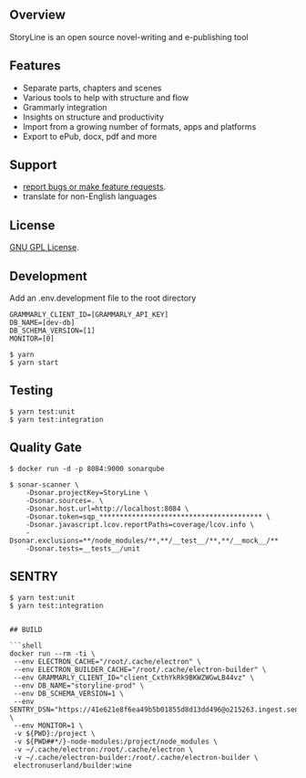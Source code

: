 ## Overview

StoryLine is an open source novel-writing and e-publishing tool

## Features

* Separate parts, chapters and scenes
* Various tools to help with structure and flow
* Grammarly integration
* Insights on structure and productivity
* Import from a growing number of formats, apps and platforms
* Export to ePub, docx, pdf and more

## Support

* [report bugs or make feature requests](https://github.com/halcyonshift/storyline/issues).
* translate for non-English languages

## License

[GNU GPL License](https://www.gnu.org/licenses/gpl-3.0.en.html).

## Development

Add an .env.development file to the root directory

```shell
GRAMMARLY_CLIENT_ID=[GRAMMARLY_API_KEY]
DB_NAME=[dev-db]
DB_SCHEMA_VERSION=[1]
MONITOR=[0]
```

```shell
$ yarn
$ yarn start
```

## Testing

```shell
$ yarn test:unit
$ yarn test:integration
```
## Quality Gate

```shell
$ docker run -d -p 8084:9000 sonarqube

$ sonar-scanner \
    -Dsonar.projectKey=StoryLine \
    -Dsonar.sources=. \
    -Dsonar.host.url=http://localhost:8084 \
    -Dsonar.token=sqp_**************************************** \
    -Dsonar.javascript.lcov.reportPaths=coverage/lcov.info \
    -Dsonar.exclusions=**/node_modules/**,**/__test__/**,**/__mock__/**
    -Dsonar.tests=__tests__/unit
```

## SENTRY

```shell
$ yarn test:unit
$ yarn test:integration


## BUILD

```shell
docker run --rm -ti \
 --env ELECTRON_CACHE="/root/.cache/electron" \
 --env ELECTRON_BUILDER_CACHE="/root/.cache/electron-builder" \
 --env GRAMMARLY_CLIENT_ID="client_CxthYkRk9BKWZWGwLB44vz" \
 --env DB_NAME="storyline-prod" \
 --env DB_SCHEMA_VERSION=1 \
 --env SENTRY_DSN="https://41e621e8f6ea49b5b01855d8d13dd496@o215263.ingest.sentry.io/4505164795936768" \
 --env MONITOR=1 \
 -v ${PWD}:/project \
 -v ${PWD##*/}-node-modules:/project/node_modules \
 -v ~/.cache/electron:/root/.cache/electron \
 -v ~/.cache/electron-builder:/root/.cache/electron-builder \
 electronuserland/builder:wine
```